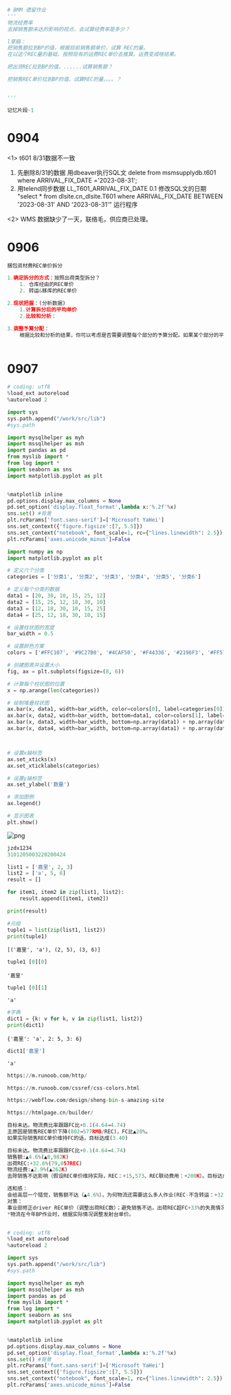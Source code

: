 ```python
# BMM 遗留作业
'''
物流经费率
去掉销售额未达的影响的视点，去试算经费率是多少？

l草稿：
把销售额拉到BP的值，根据目前销售额单价，试算 REC的量。
在以这个REC量的基础，按照现有的运费REC单价去推算。运费变成啥结果。

把出货REC拉到BP的值，......试算销售额？

把销售REC单价拉到BP的值，试算REC的量。。。。？


''' 

```


```python
记忆片段-1
```

# 0904

<1> t601 8/31数据不一致
1. 先删除8/31的数据
用dbeaver执行SQL文
delete from msmsupplydb.t601 where ARRIVAL_FIX_DATE ='2023-08-31';
2. 用telend同步数据
LL_T601_ARRIVAL_FIX_DATE 0.1
修改SQL文的日期
"select * from dlsite.cn_dlsite.T601 where ARRIVAL_FIX_DATE BETWEEN '2023-08-31' AND '2023-08-31'"
运行程序

<2> WMS 数据缺少了一天，联络毛，供应商已处理。

# 0906


```python
捆包资材费REC单价拆分
```


```python
1.确定拆分的方式：按照出荷类型拆分？
    1. 仓库经由的REC单价
    2. 转运&移库的REC单价

2.现状把握：(分析数据)
    1.计算拆分后的平均单价
    2.比较和分析：

3.调整予算分配：
    根据比较和分析的结果，你可以考虑是否需要调整每个部分的予算分配。如果某个部分的平均单价明显偏高或偏低，可能需要重新评估该部分的成本结构，并进行适当的调整。


```


```python

```

# 0907


```python
# coding: utf8
%load_ext autoreload
%autoreload 2 

import sys
sys.path.append("/work/src/lib")
#sys.path

import mysqlhelper as myh
import mssqlhelper as msh
import pandas as pd
from myslib import *
from log import *
import seaborn as sns
import matplotlib.pyplot as plt


%matplotlib inline
pd.options.display.max_columns = None
pd.set_option('display.float_format',lambda x:'%.2f'%x)
sns.set() #背景
plt.rcParams['font.sans-serif']=['Microsoft YaHei']
sns.set_context({'figure.figsize':[7, 5.5]})
sns.set_context("notebook", font_scale=1, rc={"lines.linewidth": 2.5}) #theme 主题设置  #paper, notebook, talk,  poster
plt.rcParams['axes.unicode_minus']=False
```


```python
import numpy as np
import matplotlib.pyplot as plt

# 定义六个分类
categories = ['分类1', '分类2', '分类3', '分类4', '分类5', '分类6']

# 定义每个分类的数据
data1 = [20, 30, 10, 15, 25, 12]
data2 = [15, 25, 12, 18, 30, 10]
data3 = [12, 18, 30, 10, 15, 25]
data4 = [25, 12, 18, 30, 10, 15]

# 设置柱状图的宽度
bar_width = 0.5

# 设置颜色方案
colors = ['#FFC107', '#9C27B0', '#4CAF50', '#F44336', '#2196F3', '#FF5722']

# 创建图表并设置大小
fig, ax = plt.subplots(figsize=(8, 6))

# 计算每个柱状图的位置
x = np.arange(len(categories))

# 绘制堆叠柱状图
ax.bar(x, data1, width=bar_width, color=colors[0], label=categories[0])
ax.bar(x, data2, width=bar_width, bottom=data1, color=colors[1], label=categories[1])
ax.bar(x, data3, width=bar_width, bottom=np.array(data1) + np.array(data2), color=colors[2], label=categories[2])
ax.bar(x, data4, width=bar_width, bottom=np.array(data1) + np.array(data2) + np.array(data3), color=colors[3], label=categories[3])



# 设置x轴标签
ax.set_xticks(x)
ax.set_xticklabels(categories)

# 设置y轴标签
ax.set_ylabel('数量')

# 添加图例
ax.legend()

# 显示图表
plt.show()
```


    
![png](output_10_0.png)
    



```python
jzdx1234
3101205003220200424
```


```python
list1 = ['嘉里', 2, 3]
list2 = ['a', 5, 6]
result = []

for item1, item2 in zip(list1, list2):
    result.append([item1, item2])

print(result)
```


```python
#元组
tuple1 = list(zip(list1, list2))
print(tuple1)
```

    [('嘉里', 'a'), (2, 5), (3, 6)]
    


```python
tuple1 [0][0]
```




    '嘉里'




```python
tuple1 [0][1]
```




    'a'




```python
#字典
dict1 = {k: v for k, v in zip(list1, list2)}
print(dict1)
```

    {'嘉里': 'a', 2: 5, 3: 6}
    


```python
dict1['嘉里']
```




    'a'




```python
https://m.runoob.com/http/
```


```python
https://m.runoob.com/cssref/css-colors.html
```


```python
https://webflow.com/design/sheng-bin-s-amazing-site
```


```python
https://htmlpage.cn/builder/
```


```python
目标未达。物流费比率跟跟FC比+0.1(4.64→4.74)
主原因是销售REC单价下降(802→577RMB/REC)，FC比▲28%。
如果实际销售REC单价维持FC的话，目标达成(3.40)

```


```python
目标未达。物流费比率跟跟FC比+0.1(4.64→4.74)
销售额:▲4.6%(▲8,982K)
出荷REC:+32.6%(79,057REC)
物流经费:▲2.9%(▲262K)
去除销售不达影响（假设REC单价维持实际，REC：+15,573、REC联动费用：+200K）。目标达成(4.61)
```


```python
违和感：
会给高层一个错觉，销售额不达（▲4.6%），为何物流还需要这么多人作业(REC-不含转运：+32.6%)。
对策：
事业部修正driver REC单价（调整出荷REC数）；避免销售不达，出荷REC超FC+33%的失真情况。
*物流在今年BP作业时，根据实际情况调整发射台单价。
```


```python

```


```python
# coding: utf8
%load_ext autoreload
%autoreload 2 

import sys
sys.path.append("/work/src/lib")
#sys.path

import mysqlhelper as myh
import mssqlhelper as msh
import pandas as pd
from myslib import *
from log import *
import seaborn as sns
import matplotlib.pyplot as plt


%matplotlib inline
pd.options.display.max_columns = None
pd.set_option('display.float_format',lambda x:'%.2f'%x)
sns.set() #背景
plt.rcParams['font.sans-serif']=['Microsoft YaHei']
sns.set_context({'figure.figsize':[7, 5.5]})
sns.set_context("notebook", font_scale=1, rc={"lines.linewidth": 2.5}) #theme 主题设置  #paper, notebook, talk,  poster
plt.rcParams['axes.unicode_minus']=False
```


```python

```
